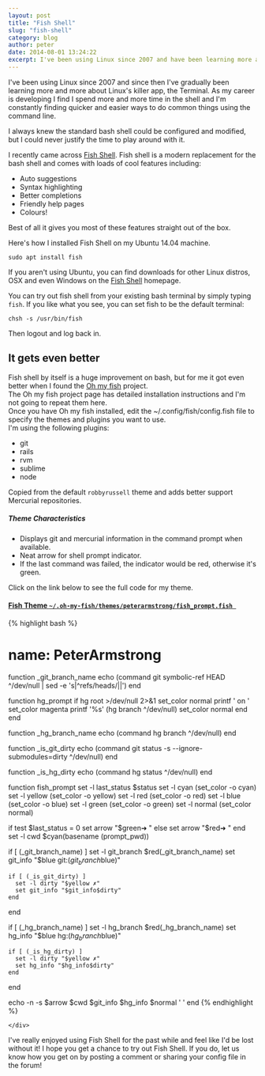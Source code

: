 ```yaml
---
layout: post
title: "Fish Shell"
slug: "fish-shell"
category: blog
author: peter
date: 2014-08-01 13:24:22
excerpt: I've been using Linux since 2007 and have been learning more and more about the Terminal. I recently changed my default shell from Bash to Fish Shell, and I really love the improvement. It's easy to install and comes with loads of features out of the box. Read on to see how to install and configure Fish.
---
```


I've been using Linux since 2007 and since then I've gradually been learning more and more about Linux's killer app, the Terminal. As my career is developing I find I spend more and more time in the shell and I'm constantly finding quicker and easier ways to do common things using the command line.

I always knew the standard bash shell could be configured and modified, but I could never justify the time to play around with it.

I recently came across [Fish Shell][1].
Fish shell is a modern replacement for the bash shell and comes with loads of cool features including:

 -  Auto suggestions
 -  Syntax highlighting
 -  Better completions
 -  Friendly help pages
 -  Colours!

Best of all it gives you most of these features straight out of the box.

Here's how I installed Fish Shell on my Ubuntu 14.04 machine.

    sudo apt install fish

If you aren't using Ubuntu, you can find downloads for other Linux distros, OSX and even Windows on the [Fish Shell][1] homepage.

You can try out fish shell from your existing bash terminal by simply typing `fish`.
If you like what you see, you can set fish to be the default terminal:

    chsh -s /usr/bin/fish

Then logout and log back in.

## It gets even better
Fish shell by itself is a huge improvement on bash, but for me it got even better when I found the [Oh my fish][2] project.  
The Oh my fish project page has detailed installation instructions and I'm not going to repeat them here.  
Once you have Oh my fish installed, edit the ~/.config/fish/config.fish file to specify the themes and plugins you want to use.  
I'm using the following plugins:

 -  git
 -  rails
 -  rvm
 -  sublime
 -  node

Copied from the default `robbyrussell` theme and adds better support Mercurial repositories.

#####  Theme Characteristics

* Displays git and mercurial information in the command prompt when available.
* Neat arrow for shell prompt indicator.
* If the last command was failed, the indicator would be red, otherwise it's green.

Click on the link below to see the full code for my theme.

<div class="panel panel-default">
  <div class="panel-heading">
    <h4 class="panel-title">
      <a data-toggle="collapse"  href="#fishtheme">
        Fish Theme <code>~/.oh-my-fish/themes/peterarmstrong/fish_prompt.fish </code>
      </a>
    </h4>
  </div>
  <div id="fishtheme" class="panel-collapse collapse">
    <div class="panel-body">



{% highlight bash %}
# name: PeterArmstrong
function _git_branch_name
  echo (command git symbolic-ref HEAD ^/dev/null | sed -e 's|^refs/heads/||')
end

function hg_prompt
    if hg root >/dev/null 2>&1
        set_color normal
        printf ' on '
        set_color magenta
        printf '%s' (hg branch ^/dev/null)
        set_color normal
    end
end

function _hg_branch_name
  echo (command hg branch ^/dev/null)
end

function _is_git_dirty
  echo (command git status -s --ignore-submodules=dirty ^/dev/null)
end

function _is_hg_dirty
  echo (command hg status ^/dev/null)
end

function fish_prompt
  set -l last_status $status
  set -l cyan (set_color -o cyan)
  set -l yellow (set_color -o yellow)
  set -l red (set_color -o red)
  set -l blue (set_color -o blue)
  set -l green (set_color -o green)
  set -l normal (set_color normal)

  if test $last_status = 0
      set arrow "$green➜ "
  else
      set arrow "$red➜ "
  end
  set -l cwd $cyan(basename (prompt_pwd))

  if [ (_git_branch_name) ]
    set -l git_branch $red(_git_branch_name)
    set git_info "$blue git:($git_branch$blue)"

    if [ (_is_git_dirty) ]
      set -l dirty "$yellow ✗"
      set git_info "$git_info$dirty"
    end
  end

  if [ (_hg_branch_name) ]
    set -l hg_branch $red(_hg_branch_name)
    set hg_info "$blue hg:($hg_branch$blue)"

    if [ (_is_hg_dirty) ]
      set -l dirty "$yellow ✗"
      set hg_info "$hg_info$dirty"
    end
  end

  echo -n -s $arrow $cwd $git_info $hg_info $normal ' '
end
{% endhighlight %}

    </div>
  </div>
</div>


I've really enjoyed using Fish Shell for the past while and feel like I'd be lost without it!
I hope you get a chance to try out Fish Shell. 
If you do, let us know how you get on by posting a comment or sharing your config file in the forum!




  [1]: http://fishshell.com
  [2]: https://github.com/bpinto/oh-my-fish
